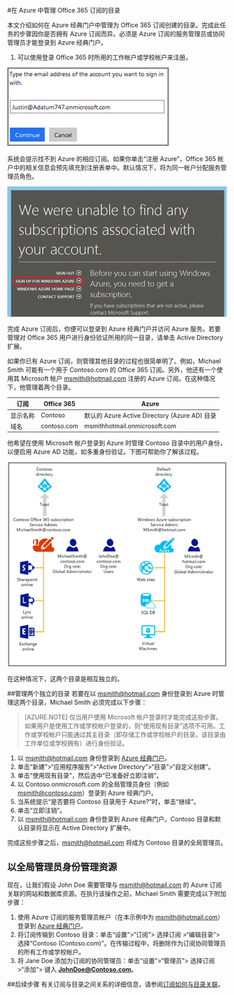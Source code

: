 <properties
   pageTitle="在 Azure 中管理 Office 365 订阅的目录 | Azure"
   description="使用 Azure Active Directory 和 Azure 经典门户来管理 Office 365 订阅目录"
   services="active-directory"
   documentationCenter=""
   authors="curtand"
   manager="femila"
   editor=""/>

<tags
   ms.service="active-directory"
   ms.date="06/03/2016"
   wacn.date="06/23/2016"/>

#在 Azure 中管理 Office 365 订阅的目录

本文介绍如何在 Azure 经典门户中管理为 Office 365 订阅创建的目录。完成此任务的步骤因你是否拥有 Azure 订阅而异。必须是 Azure 订阅的服务管理员或协同管理员才能登录到 Azure 经典门户。

1. 可以使用登录 Office 365 时所用的工作帐户或学校帐户来注册。

![电子邮件地址输入框](./media/active-directory-manage-o365-subscription/AAD_O365_01.png)

系统会提示找不到 Azure 的相应订阅。如果你单击“注册 Azure”，Office 365 帐户中的相关信息会预先填充到注册表单中。默认情况下，将为同一帐户分配服务管理员角色。

![用于注册 Azure 订阅的链接](./media/active-directory-manage-o365-subscription/AAD_O365_02.png)

完成 Azure 订阅后，你便可以登录到 Azure 经典门户并访问 Azure 服务。若要管理对 Office 365 用户进行身份验证所用的同一目录，请单击 Active Directory 扩展。

如果你已有 Azure 订阅，则管理其他目录的过程也很简单明了。例如，Michael Smith 可能有一个用于 Contoso.com 的 Office 365 订阅。另外，他还有一个使用其 Microsoft 帐户 msmith@hotmail.com 注册的 Azure 订阅。在这种情况下，他管理着两个目录。

 订阅 | Office 365 | Azure
  -------------- | ------------- | -------------------------------
 显示名称 | Contoso | 默认的 Azure Active Directory (Azure AD) 目录
 域名 | contoso.com | msmithhotmail.onmicrosoft.com

他希望在使用 Microsoft 帐户登录到 Azure 时管理 Contoso 目录中的用户身份，以便启用 Azure AD 功能，如多重身份验证。下图可帮助你了解该过程。

![管理两个独立的目录的示意图](./media/active-directory-manage-o365-subscription/AAD_O365_03.png)

在这种情况下，这两个目录是相互独立的。

##管理两个独立的目录
若要在以 msmith@hotmail.com 身份登录到 Azure 时管理这两个目录，Michael Smith 必须完成以下步骤：

> [AZURE.NOTE]
仅当用户使用 Microsoft 帐户登录时才能完成这些步骤。如果用户是使用工作或学校帐户登录的，则“使用现有目录”选项不可用。工作或学校帐户只能通过其主目录（即存储工作或学校帐户的目录，该目录由工作单位或学校拥有）进行身份验证。

1.	以 msmith@hotmail.com 身份登录到 [Azure 经典门户](https://manage.windowsazure.cn)。
2.	单击“新建”>“应用程序服务”>“Active Directory”>“目录”>“自定义创建”。
3.	单击“使用现有目录”，然后选中“已准备好立即注销”。
4.	以 Contoso.onmicrosoft.com 的全局管理员身份（例如 msmith@contoso.com）登录到 Azure 经典门户。
5.	当系统提示“是否要将 Contoso 目录用于 Azure?”时，单击“继续”。
6.	单击“立即注销”。
7.	以 msmith@hotmail.com 身份登录到 Azure 经典门户。Contoso 目录和默认目录将显示在 Active Directory 扩展中。

完成这些步骤之后，msmith@hotmail.com 将成为 Contoso 目录的全局管理员。

## 以全局管理员身份管理资源
现在，让我们假设 John Doe 需要管理与 msmith@hotmail.com 的 Azure 订阅关联的网站和数据库资源。在执行该操作之前，Michael Smith 需要完成以下附加步骤：

1.	使用 Azure 订阅的服务管理员帐户（在本示例中为 msmith@hotmail.com）登录到 [Azure 经典门户](https://manage.windowsazure.cn)。
2.	将订阅传输到 Contoso 目录：单击“设置”>“订阅”> 选择订阅 >“编辑目录”> 选择“Contoso (Contoso.com)”。在传输过程中，将删除作为订阅协同管理员的所有工作或学校帐户。
3.	将 Jane Doe 添加为订阅的协同管理员：单击“设置”>“管理员”> 选择订阅 >“添加”> 键入 **JohnDoe@Contoso.com**。

##后续步骤
有关订阅与目录之间关系的详细信息，请参阅[订阅如何与目录关联](/documentation/articles/active-directory-how-subscriptions-associated-directory/)。

<!---HONumber=AcomDC_0718_2016-->